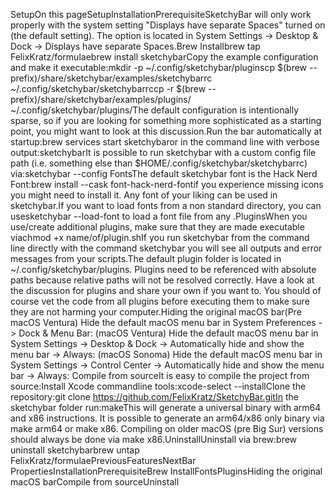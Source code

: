 SetupOn this pageSetupInstallation​Prerequisite​SketchyBar will only work properly with the system setting "Displays have
separate Spaces" turned on (the default setting). The option is located
in System Settings -> Desktop & Dock -> Displays have separate Spaces.Brew Install​brew tap FelixKratz/formulaebrew install sketchybarCopy the example configuration and make it executable:mkdir -p ~/.config/sketchybar/pluginscp $(brew --prefix)/share/sketchybar/examples/sketchybarrc ~/.config/sketchybar/sketchybarrccp -r $(brew --prefix)/share/sketchybar/examples/plugins/ ~/.config/sketchybar/plugins/The default configuration is intentionally sparse, so if you are looking for something more sophisticated as a starting point, you might want to look at
this discussion.Run the bar automatically at startup:brew services start sketchybaror in the command line with verbose output:sketchybarIt is possible to run sketchybar with a custom config file path (i.e. something
else than $HOME/.config/sketchybar/sketchybarrc) via:sketchybar --config Fonts​The default sketchybar font is the Hack Nerd Font:brew install --cask font-hack-nerd-fontif you experience missing icons you might need to install it. Any font
of your liking can be used in sketchybar.If you want to load fonts from a non standard directory, you can usesketchybar --load-font to load a font file from any .Plugins​When you use/create additional plugins, make sure that they are made executable viachmod +x name/of/plugin.shIf you run sketchybar from the command line directly with the command sketchybar you will see
all outputs and error messages from your scripts.The default plugin folder is located in ~/.config/sketchybar/plugins.
Plugins need to be referenced with absolute paths because relative paths will not be resolved correctly.
Have a look at the discussion for plugins and share your own if you want to.
You should of course vet the code from all plugins before executing them to make sure they are not harming your computer.Hiding the original macOS bar​(Pre macOS Ventura) Hide the default macOS menu bar in System Preferences -> Dock & Menu Bar:
(macOS Ventura) Hide the default macOS menu bar in System Settings -> Desktop & Dock -> Automatically hide and show the menu bar -> Always:
(macOS Sonoma) Hide the default macOS menu bar in System Settings -> Control Center -> Automatically hide and show the menu bar -> Always:
Compile from source​It is easy to compile the project from source:Install Xcode commandline tools:xcode-select --installClone the repository:git clone https://github.com/FelixKratz/SketchyBar.gitIn the sketchybar folder run:makeThis will generate a universal binary with arm64 and x86 instructions. It is
possible to generate an arm64/x86 only binary via make arm64 or make x86.
Compiling on older macOS (pre Big Sur) versions should always be done via make x86.Uninstall​Uninstall via brew:brew uninstall sketchybarbrew untap FelixKratz/formulaePreviousFeaturesNextBar PropertiesInstallationPrerequisiteBrew InstallFontsPluginsHiding the original macOS barCompile from sourceUninstall